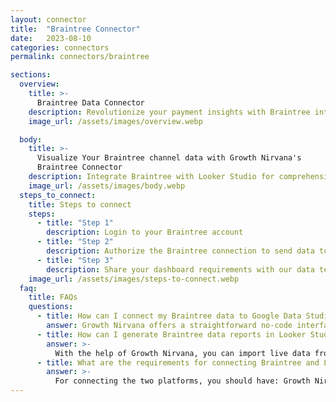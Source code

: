 ```yaml
---
layout: connector
title:  "Braintree Connector"
date:   2023-08-10
categories: connectors
permalink: connectors/braintree

sections:
  overview:
    title: >-
      Braintree Data Connector
    description: Revolutionize your payment insights with Braintree integration. Seamlessly merge transaction data from Braintree with Looker Studio's analytical capabilities, unlocking insights that power financial decisions, customer experiences, and growth strategies.
    image_url: /assets/images/overview.webp

  body:
    title: >-
      Visualize Your Braintree channel data with Growth Nirvana's
      Braintree Connector
    description: Integrate Braintree with Looker Studio for comprehensive payment analytics that drive financial excellence.
    image_url: /assets/images/body.webp
  steps_to_connect:
    title: Steps to connect
    steps:
      - title: "Step 1"
        description: Login to your Braintree account
      - title: "Step 2"
        description: Authorize the Braintree connection to send data to Growth Nirvana
      - title: "Step 3"
        description: Share your dashboard requirements with our data team. We will build the report for you.
    image_url: /assets/images/steps-to-connect.webp
  faq:
    title: FAQs
    questions:
      - title: How can I connect my Braintree data to Google Data Studio/Looker Studio?
        answer: Growth Nirvana offers a straightforward no-code interface to connect to Braintree data sources.
      - title: How can I generate Braintree data reports in Looker Studio?
        answer: >-
          With the help of Growth Nirvana, you can import live data from Braintree into Looker Studio. These data can be viewed in charts, tables, and dashboards to generate branded reports that can be shared instantly.
      - title: What are the requirements for connecting Braintree and Looker Studio?
        answer: >-
          For connecting the two platforms, you should have: Growth Nirvana Account and Braintree Ads Account
---
```

